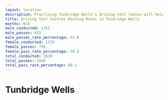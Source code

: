 ```yaml
---
layout: location
description: Practising Tunbridge Wells's driving test routes will help you become more confident in your gear-changing abilities.
title: Driving Test Centres Passing Rates in Tunbridge Wells
months: N/A
male_conducted: 1351
male_passes: 832
male_passes_rate_percentage: 61.6
female_conducted: 1259
female_passes: 736
female_pass_rate_percentage: 58.5
total_conducted: 2610
total_passes: 1568
total_pass_rate_percentage: 60.1
---
```


# Tunbridge Wells

